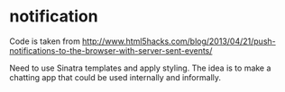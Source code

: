 # notification

Code is taken from http://www.html5hacks.com/blog/2013/04/21/push-notifications-to-the-browser-with-server-sent-events/

Need to use Sinatra templates and apply styling. The idea is to make a chatting app that could be used internally and informally.
